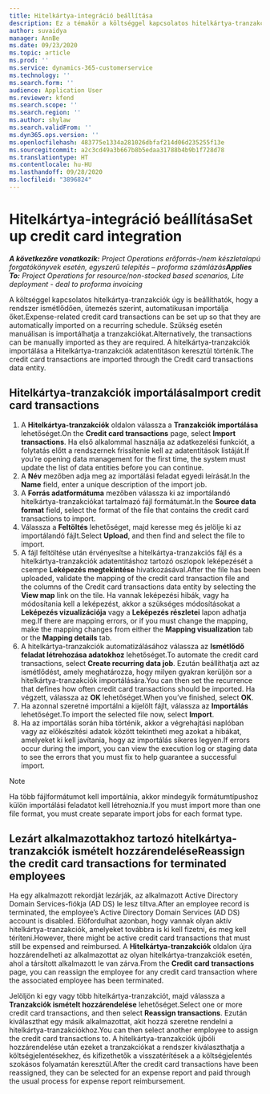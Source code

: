 ```yaml
---
title: Hitelkártya-integráció beállítása
description: Ez a témakör a költséggel kapcsolatos hitelkártya-tranzakciók importálását és karbantartását ismerteti.
author: suvaidya
manager: AnnBe
ms.date: 09/23/2020
ms.topic: article
ms.prod: ''
ms.service: dynamics-365-customerservice
ms.technology: ''
ms.search.form: ''
audience: Application User
ms.reviewer: kfend
ms.search.scope: ''
ms.search.region: ''
ms.author: shylaw
ms.search.validFrom: ''
ms.dyn365.ops.version: ''
ms.openlocfilehash: 483775e1334a281026dbfaf214d06d235255f13e
ms.sourcegitcommit: a2c3cd49a3b667b8b5edaa31788b4b9b1f728d78
ms.translationtype: HT
ms.contentlocale: hu-HU
ms.lasthandoff: 09/28/2020
ms.locfileid: "3896824"
---
```

# <a name="set-up-credit-card-integration"></a><span data-ttu-id="a1b28-103">Hitelkártya-integráció beállítása</span><span class="sxs-lookup"><span data-stu-id="a1b28-103">Set up credit card integration</span></span>

<span data-ttu-id="a1b28-104">_**A következőre vonatkozik:** Project Operations erőforrás-/nem készletalapú forgatókönyvek esetén, egyszerű telepítés – proforma számlázás_</span><span class="sxs-lookup"><span data-stu-id="a1b28-104">_**Applies To:** Project Operations for resource/non-stocked based scenarios, Lite deployment - deal to proforma invoicing_</span></span>

<span data-ttu-id="a1b28-105">A költséggel kapcsolatos hitelkártya-tranzakciók úgy is beállíthatók, hogy a rendszer ismétlődően, ütemezés szerint, automatikusan importálja őket.</span><span class="sxs-lookup"><span data-stu-id="a1b28-105">Expense-related credit card transactions can be set up so that they are automatically imported on a recurring schedule.</span></span> <span data-ttu-id="a1b28-106">Szükség esetén manuálisan is importálhatja a tranzakciókat.</span><span class="sxs-lookup"><span data-stu-id="a1b28-106">Alternatively, the transactions can be manually imported as they are required.</span></span> <span data-ttu-id="a1b28-107">A hitelkártya-tranzakciók importálása a Hitelkártya-tranzakciók adatentitáson keresztül történik.</span><span class="sxs-lookup"><span data-stu-id="a1b28-107">The credit card transactions are imported through the Credit card transactions data entity.</span></span>

## <a name="import-credit-card-transactions"></a><span data-ttu-id="a1b28-108">Hitelkártya-tranzakciók importálása</span><span class="sxs-lookup"><span data-stu-id="a1b28-108">Import credit card transactions</span></span>

1. <span data-ttu-id="a1b28-109">A **Hitelkártya-tranzakciók** oldalon válassza a **Tranzakciók importálása** lehetőséget.</span><span class="sxs-lookup"><span data-stu-id="a1b28-109">On the **Credit card transactions** page, select **Import transactions**.</span></span> <span data-ttu-id="a1b28-110">Ha első alkalommal használja az adatkezelési funkciót, a folytatás előtt a rendszernek frissítenie kell az adatentitások listáját.</span><span class="sxs-lookup"><span data-stu-id="a1b28-110">If you’re opening data management for the first time, the system must update the list of data entities before you can continue.</span></span>
2. <span data-ttu-id="a1b28-111">A **Név** mezőben adja meg az importálási feladat egyedi leírását.</span><span class="sxs-lookup"><span data-stu-id="a1b28-111">In the **Name** field, enter a unique description of the import job.</span></span>
3. <span data-ttu-id="a1b28-112">A **Forrás adatformátuma** mezőben válassza ki az importálandó hitelkártya-tranzakciókat tartalmazó fájl formátumát.</span><span class="sxs-lookup"><span data-stu-id="a1b28-112">In the **Source data format** field, select the format of the file that contains the credit card transactions to import.</span></span>
4. <span data-ttu-id="a1b28-113">Válassza a **Feltöltés** lehetőséget, majd keresse meg és jelölje ki az importálandó fájlt.</span><span class="sxs-lookup"><span data-stu-id="a1b28-113">Select **Upload**, and then find and select the file to import.</span></span>
5. <span data-ttu-id="a1b28-114">A fájl feltöltése után érvényesítse a hitelkártya-tranzakciós fájl és a hitelkártya-tranzakciók adatentitáshoz tartozó oszlopok leképezését a csempe **Leképezés megtekintése** hivatkozásával.</span><span class="sxs-lookup"><span data-stu-id="a1b28-114">After the file has been uploaded, validate the mapping of the credit card transaction file and the columns of the Credit card transactions data entity by selecting the **View map** link on the tile.</span></span> <span data-ttu-id="a1b28-115">Ha vannak leképezési hibák, vagy ha módosítania kell a leképezést, akkor a szükséges módosításokat a **Leképezés vizualizációja** vagy a **Leképezés részletei** lapon adhatja meg.</span><span class="sxs-lookup"><span data-stu-id="a1b28-115">If there are mapping errors, or if you must change the mapping, make the mapping changes from either the **Mapping visualization** tab or the **Mapping details** tab.</span></span>
6. <span data-ttu-id="a1b28-116">A hitelkártya-tranzakciók automatizálásához válassza az **Ismétlődő feladat létrehozása adatokhoz** lehetőséget.</span><span class="sxs-lookup"><span data-stu-id="a1b28-116">To automate the credit card transactions, select **Create recurring data job**.</span></span> <span data-ttu-id="a1b28-117">Ezután beállíthatja azt az ismétlődést, amely meghatározza, hogy milyen gyakran kerüljön sor a hitelkártya-tranzakciók importálására.</span><span class="sxs-lookup"><span data-stu-id="a1b28-117">You can then set the recurrence that defines how often credit card transactions should be imported.</span></span> <span data-ttu-id="a1b28-118">Ha végzett, válassza az **OK** lehetőséget.</span><span class="sxs-lookup"><span data-stu-id="a1b28-118">When you’ve finished, select **OK**.</span></span>
7. <span data-ttu-id="a1b28-119">Ha azonnal szeretné importálni a kijelölt fájlt, válassza az **Importálás** lehetőséget.</span><span class="sxs-lookup"><span data-stu-id="a1b28-119">To import the selected file now, select **Import**.</span></span>
8. <span data-ttu-id="a1b28-120">Ha az importálás során hiba történik, akkor a végrehajtási naplóban vagy az előkészítési adatok között tekintheti meg azokat a hibákat, amelyeket ki kell javítania, hogy az importálás sikeres legyen.</span><span class="sxs-lookup"><span data-stu-id="a1b28-120">If errors occur during the import, you can view the execution log or staging data to see the errors that you must fix to help guarantee a successful import.</span></span>

> [!NOTE]
> <span data-ttu-id="a1b28-121">Ha több fájlformátumot kell importálnia, akkor mindegyik formátumtípushoz külön importálási feladatot kell létrehoznia.</span><span class="sxs-lookup"><span data-stu-id="a1b28-121">If you must import more than one file format, you must create separate import jobs for each format type.</span></span>

## <a name="reassign-the-credit-card-transactions-for-terminated-employees"></a><span data-ttu-id="a1b28-122">Lezárt alkalmazottakhoz tartozó hitelkártya-tranzakciók ismételt hozzárendelése</span><span class="sxs-lookup"><span data-stu-id="a1b28-122">Reassign the credit card transactions for terminated employees</span></span>

<span data-ttu-id="a1b28-123">Ha egy alkalmazott rekordját lezárják, az alkalmazott Active Directory Domain Services-fiókja (AD DS) le lesz tiltva.</span><span class="sxs-lookup"><span data-stu-id="a1b28-123">After an employee record is terminated, the employee’s Active Directory Domain Services (AD DS) account is disabled.</span></span> <span data-ttu-id="a1b28-124">Előfordulhat azonban, hogy vannak olyan aktív hitelkártya-tranzakciók, amelyeket továbbra is ki kell fizetni, és meg kell téríteni.</span><span class="sxs-lookup"><span data-stu-id="a1b28-124">However, there might be active credit card transactions that must still be expensed and reimbursed.</span></span> <span data-ttu-id="a1b28-125">A **Hitelkártya-tranzakciók** oldalon újra hozzárendelheti az alkalmazottat az olyan hitelkártya-tranzakciók esetén, ahol a társított alkalmazott le van zárva.</span><span class="sxs-lookup"><span data-stu-id="a1b28-125">From the **Credit card transactions** page, you can reassign the employee for any credit card transaction where the associated employee has been terminated.</span></span>

<span data-ttu-id="a1b28-126">Jelöljön ki egy vagy több hitelkártya-tranzakciót, majd válassza a **Tranzakciók ismételt hozzárendelése** lehetőséget.</span><span class="sxs-lookup"><span data-stu-id="a1b28-126">Select one or more credit card transactions, and then select **Reassign transactions**.</span></span> <span data-ttu-id="a1b28-127">Ezután kiválaszthat egy másik alkalmazottat, akit hozzá szeretne rendelni a hitelkártya-tranzakciókhoz.</span><span class="sxs-lookup"><span data-stu-id="a1b28-127">You can then select another employee to assign the credit card transactions to.</span></span> <span data-ttu-id="a1b28-128">A hitelkártya-tranzakciók újbóli hozzárendelése után ezeket a tranzakciókat a rendszer kiválaszthatja a költségjelentésekhez, és kifizethetők a visszatérítések a a költségjelentés szokásos folyamatán keresztül.</span><span class="sxs-lookup"><span data-stu-id="a1b28-128">After the credit card transactions have been reassigned, they can be selected for an expense report and paid through the usual process for expense report reimbursement.</span></span>
